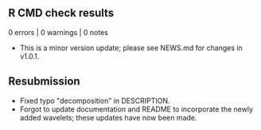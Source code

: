 ## R CMD check results

0 errors | 0 warnings | 0 notes

* This is a minor version update; please see NEWS.md for changes in v1.0.1.

## Resubmission

* Fixed typo "decomposition" in DESCRIPTION.
* Forgot to update documentation and README to incorporate the newly added wavelets; these
updates have now been made.
